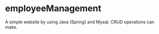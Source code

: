 # employeeManagement
 A simple website by using Java (Spring) and Mysql. CRUD operations can make. 
